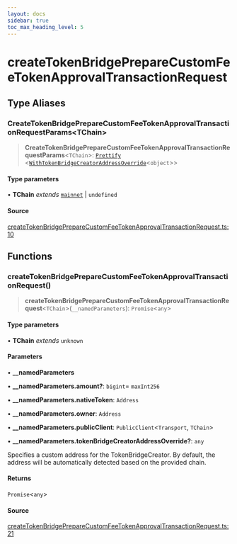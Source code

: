 ```yaml
---
layout: docs
sidebar: true
toc_max_heading_level: 5
---
```


# createTokenBridgePrepareCustomFeeTokenApprovalTransactionRequest

## Type Aliases

### CreateTokenBridgePrepareCustomFeeTokenApprovalTransactionRequestParams\<TChain\>

> **CreateTokenBridgePrepareCustomFeeTokenApprovalTransactionRequestParams**\<`TChain`\>: [`Prettify`](types/utils.md#prettifyt) \<[`WithTokenBridgeCreatorAddressOverride`](types/createTokenBridgeTypes.md#withtokenbridgecreatoraddressoverridet)\<`object`\>\>

#### Type parameters

• **TChain** *extends* [`mainnet`](chains.md#mainnet) \| `undefined`

#### Source

[createTokenBridgePrepareCustomFeeTokenApprovalTransactionRequest.ts:10](https://github.com/offchainlabs/arbitrum-orbit-sdk/blob/fa20b8d23170b5196c4c9cdb5fc2dfefa349f1c8/src/createTokenBridgePrepareCustomFeeTokenApprovalTransactionRequest.ts#L10)

## Functions

### createTokenBridgePrepareCustomFeeTokenApprovalTransactionRequest()

> **createTokenBridgePrepareCustomFeeTokenApprovalTransactionRequest**\<`TChain`\>(`__namedParameters`): `Promise`\<`any`\>

#### Type parameters

• **TChain** *extends* `unknown`

#### Parameters

• **\_\_namedParameters**

• **\_\_namedParameters.amount?**: `bigint`= `maxInt256`

• **\_\_namedParameters.nativeToken**: `Address`

• **\_\_namedParameters.owner**: `Address`

• **\_\_namedParameters.publicClient**: `PublicClient`\<`Transport`, `TChain`\>

• **\_\_namedParameters.tokenBridgeCreatorAddressOverride?**: `any`

Specifies a custom address for the TokenBridgeCreator. By default, the address will be automatically detected based on the provided chain.

#### Returns

`Promise`\<`any`\>

#### Source

[createTokenBridgePrepareCustomFeeTokenApprovalTransactionRequest.ts:21](https://github.com/offchainlabs/arbitrum-orbit-sdk/blob/fa20b8d23170b5196c4c9cdb5fc2dfefa349f1c8/src/createTokenBridgePrepareCustomFeeTokenApprovalTransactionRequest.ts#L21)
